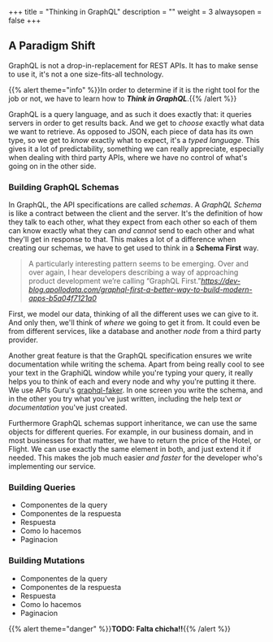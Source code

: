+++
title = "Thinking in GraphQL"
description = ""
weight = 3
alwaysopen = false
+++

## A Paradigm Shift

GraphQL is not a drop-in-replacement for REST APIs. It has to make sense to use it, it's not a one size-fits-all technology.

{{% alert theme="info" %}}In order to determine if it is the right tool for the job or not, we have to learn how to **_Think in GraphQL_**.{{% /alert %}}

GraphQL is a query language, and as such it does exactly that: it queries servers in order to get results back. And we get to _choose_ exactly what data we want to retrieve. As opposed to JSON, each piece of data has its own type, so we get to _know_ exactly what to expect, it's a _typed language_. This gives it a lot of predictability, something we can really appreciate, especially when dealing with third party APIs, where we have no control of what's going on in the other side.

### Building GraphQL Schemas

In GraphQL, the API specifications are called _schemas_. A _GraphQL Schema_ is like a contract between the client and the server. It's the definition of how they talk to each other, what they expect from each other so each of them can know exactly what they can _and cannot_ send to each other and what they'll get in response to that. This makes a lot of a difference when creating our schemas, we have to get used to think in a **Schema First** way. 

>A particularly interesting pattern seems to be emerging. Over and over again, I hear developers describing a way of approaching product development we’re calling “GraphQL First.”<cite>https://dev-blog.apollodata.com/graphql-first-a-better-way-to-build-modern-apps-b5a04f7121a0</cite>

First, we model our data, thinking of all the different uses we can give to it. And only then, we'll think of _where_ we going to get it from. It could even be from different services, like a database and another _node_ from a third party provider.

Another great feature is that the GraphQL specification ensures we write documentation while writing the schema. Apart from being really cool to see your text in the GraphiQL window while you're typing your query, it really helps you to think of each and every node and why you're putting it there. We use APIs Guru's [graphql-faker](https://github.com/APIs-guru/graphql-faker). In one screen you write the schema, and in the other you try what you've just written, including the help text _or documentation_ you've just created.

Furthermore GraphQL schemas support inheritance, we can use the same objects for different queries. For example, in our business domain, and in most businesses for that matter, we have to return the price of the Hotel, or Flight. We can use exactly the same element in both, and just extend it if needed. This makes the job much easier _and faster_ for the developer who's implementing our service.

### Building Queries

- Componentes de la query
- Componentes de la respuesta
- Respuesta
- Como lo hacemos
- Paginacion

### Building Mutations

- Componentes de la query
- Componentes de la respuesta
- Respuesta
- Como lo hacemos
- Paginacion


{{% alert theme="danger" %}}**TODO: Falta chicha!!**{{% /alert %}}


